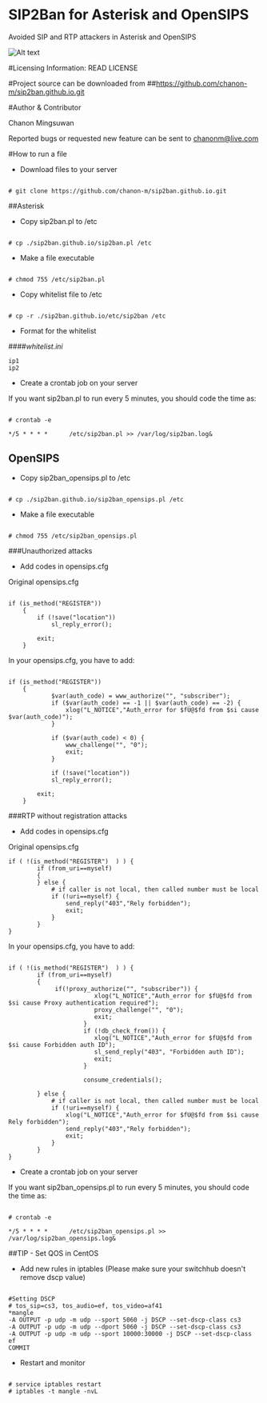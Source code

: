# SIP2Ban for Asterisk and OpenSIPS
Avoided SIP and RTP attackers in Asterisk and OpenSIPS

![Alt text](http://www.icalleasy.com/images/basic_voip_system.png "Basic VOIP System") 

#Licensing Information: READ LICENSE

#Project source can be downloaded from
##https://github.com/chanon-m/sip2ban.github.io.git

#Author & Contributor

Chanon Mingsuwan

Reported bugs or requested new feature can be sent to chanonm@live.com

#How to run a file
* Download files to your server

```

# git clone https://github.com/chanon-m/sip2ban.github.io.git

```

##Asterisk

* Copy sip2ban.pl to /etc

```

# cp ./sip2ban.github.io/sip2ban.pl /etc

```

* Make a file executable

```

# chmod 755 /etc/sip2ban.pl

```

* Copy whitelist file to /etc

```

# cp -r ./sip2ban.github.io/etc/sip2ban /etc

```

* Format for the whitelist

####_whitelist.ini_
```
ip1
ip2

```

* Create a crontab job on your server

If you want sip2ban.pl to run every 5 minutes, you should code the time as:

```

# crontab -e 

*/5 * * * *      /etc/sip2ban.pl >> /var/log/sip2ban.log&

```

## OpenSIPS

* Copy sip2ban_opensips.pl to /etc

```

# cp ./sip2ban.github.io/sip2ban_opensips.pl /etc

```

* Make a file executable

```

# chmod 755 /etc/sip2ban_opensips.pl

```

###Unauthorized attacks

* Add codes in opensips.cfg

Original opensips.cfg
```

if (is_method("REGISTER"))
	{
		if (!save("location"))
			sl_reply_error();

		exit;
	}

```

In your opensips.cfg, you have to add:
```

if (is_method("REGISTER"))
	{
      		$var(auth_code) = www_authorize("", "subscriber");
      		if ($var(auth_code) == -1 || $var(auth_code) == -2) {
          		xlog("L_NOTICE","Auth_error for $fU@$fd from $si cause $var(auth_code)");
      		}
      
      		if ($var(auth_code) < 0) {
          		www_challenge("", "0");
          		exit;
      		}
      
      		if (!save("location"))
	  		sl_reply_error();

		exit;
  	}

```

###RTP without registration attacks

* Add codes in opensips.cfg

Original opensips.cfg
```
if ( !(is_method("REGISTER")  ) ) {
		if (from_uri==myself)
		{
		} else {
			# if caller is not local, then called number must be local
			if (!uri==myself) {
				send_reply("403","Rely forbidden");
				exit;
			}
		}
}

```

In your opensips.cfg, you have to add:
```

if ( !(is_method("REGISTER")  ) ) {
		if (from_uri==myself)
		{
   		     if(!proxy_authorize("", "subscriber")) {
                        xlog("L_NOTICE","Auth_error for $fU@$fd from $si cause Proxy authentication required");
                        proxy_challenge("", "0");
                        exit;
                     }
                     if (!db_check_from()) {
                        xlog("L_NOTICE","Auth_error for $fU@$fd from $si cause Forbidden auth ID");
                        sl_send_reply("403", "Forbidden auth ID");
                        exit;
                     }

                     consume_credentials();

		} else {
			# if caller is not local, then called number must be local
			if (!uri==myself) {
				xlog("L_NOTICE","Auth_error for $fU@$fd from $si cause Rely forbidden");
				send_reply("403","Rely forbidden");
				exit;
			}
		}
}

```

* Create a crontab job on your server

If you want sip2ban_opensips.pl to run every 5 minutes, you should code the time as:

```

# crontab -e 

*/5 * * * *      /etc/sip2ban_opensips.pl >> /var/log/sip2ban_opensips.log&

```

##TIP - Set QOS in CentOS

* Add new rules in iptables (Please make sure your switchhub doesn't remove dscp value)

```

#Setting DSCP
# tos_sip=cs3, tos_audio=ef, tos_video=af41
*mangle
-A OUTPUT -p udp -m udp --sport 5060 -j DSCP --set-dscp-class cs3
-A OUTPUT -p udp -m udp --dport 5060 -j DSCP --set-dscp-class cs3
-A OUTPUT -p udp -m udp --sport 10000:30000 -j DSCP --set-dscp-class ef
COMMIT

```

* Restart and monitor 

```

# service iptables restart
# iptables -t mangle -nvL

```
